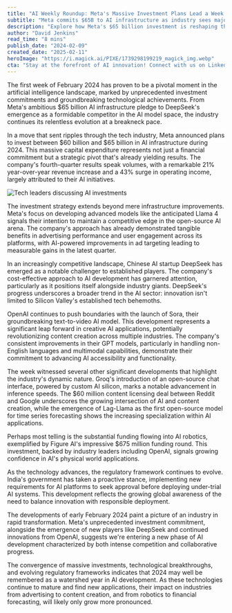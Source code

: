 ```yaml
---
title: "AI Weekly Roundup: Meta's Massive Investment Plans Lead a Week of Breakthrough Developments"
subtitle: "Meta commits $65B to AI infrastructure as industry sees major advances"
description: "Explore how Meta's $65 billion investment is reshaping the AI landscape. This week saw significant strides from industry leaders like OpenAI, detecting a shift towards transformative technological breakthroughs."
author: "David Jenkins"
read_time: "8 mins"
publish_date: "2024-02-09"
created_date: "2025-02-11"
heroImage: "https://i.magick.ai/PIXE/1739298199219_magick_img.webp"
cta: "Stay at the forefront of AI innovation! Connect with us on LinkedIn for daily updates on groundbreaking developments in artificial intelligence and join a community of forward-thinking tech enthusiasts."
---
```


The first week of February 2024 has proven to be a pivotal moment in the artificial intelligence landscape, marked by unprecedented investment commitments and groundbreaking technological achievements. From Meta's ambitious $65 billion AI infrastructure pledge to DeepSeek's emergence as a formidable competitor in the AI model space, the industry continues its relentless evolution at a breakneck pace.

In a move that sent ripples through the tech industry, Meta announced plans to invest between $60 billion and $65 billion in AI infrastructure during 2024. This massive capital expenditure represents not just a financial commitment but a strategic pivot that's already yielding results. The company's fourth-quarter results speak volumes, with a remarkable 21% year-over-year revenue increase and a 43% surge in operating income, largely attributed to their AI initiatives.

![Tech leaders discussing AI investments](https://i.magick.ai/PIXE/1739298199222_magick_img.webp)

The investment strategy extends beyond mere infrastructure improvements. Meta's focus on developing advanced models like the anticipated Llama 4 signals their intention to maintain a competitive edge in the open-source AI arena. The company's approach has already demonstrated tangible benefits in advertising performance and user engagement across its platforms, with AI-powered improvements in ad targeting leading to measurable gains in the latest quarter.

In an increasingly competitive landscape, Chinese AI startup DeepSeek has emerged as a notable challenger to established players. The company's cost-effective approach to AI development has garnered attention, particularly as it positions itself alongside industry giants. DeepSeek's progress underscores a broader trend in the AI sector: innovation isn't limited to Silicon Valley's established tech behemoths.

OpenAI continues to push boundaries with the launch of Sora, their groundbreaking text-to-video AI model. This development represents a significant leap forward in creative AI applications, potentially revolutionizing content creation across multiple industries. The company's consistent improvements in their GPT models, particularly in handling non-English languages and multimodal capabilities, demonstrate their commitment to advancing AI accessibility and functionality.

The week witnessed several other significant developments that highlight the industry's dynamic nature. Groq's introduction of an open-source chat interface, powered by custom AI silicon, marks a notable advancement in inference speeds. The $60 million content licensing deal between Reddit and Google underscores the growing intersection of AI and content creation, while the emergence of Lag-Llama as the first open-source model for time series forecasting shows the increasing specialization within AI applications.

Perhaps most telling is the substantial funding flowing into AI robotics, exemplified by Figure AI's impressive $675 million funding round. This investment, backed by industry leaders including OpenAI, signals growing confidence in AI's physical world applications.

As the technology advances, the regulatory framework continues to evolve. India's government has taken a proactive stance, implementing new requirements for AI platforms to seek approval before deploying under-trial AI systems. This development reflects the growing global awareness of the need to balance innovation with responsible deployment.

The developments of early February 2024 paint a picture of an industry in rapid transformation. Meta's unprecedented investment commitment, alongside the emergence of new players like DeepSeek and continued innovations from OpenAI, suggests we're entering a new phase of AI development characterized by both intense competition and collaborative progress.

The convergence of massive investments, technological breakthroughs, and evolving regulatory frameworks indicates that 2024 may well be remembered as a watershed year in AI development. As these technologies continue to mature and find new applications, their impact on industries from advertising to content creation, and from robotics to financial forecasting, will likely only grow more pronounced.